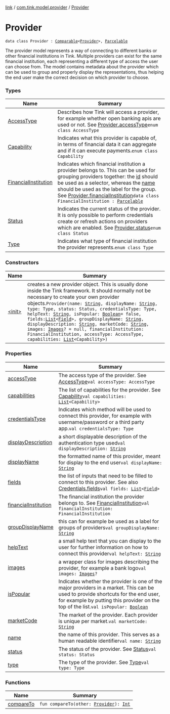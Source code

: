 [link](../../index.md) / [com.tink.model.provider](../index.md) / [Provider](./index.md)

# Provider

`data class Provider : `[`Comparable`](https://kotlinlang.org/api/latest/jvm/stdlib/kotlin/-comparable/index.html)`<`[`Provider`](./index.md)`>, `[`Parcelable`](https://developer.android.com/reference/android/os/Parcelable.html)

The provider model represents a way of connecting to different banks or other financial institutions in Tink.
Multiple providers can exist for the same financial institution, each representing a different type of access the user can choose from.
The model contains metadata about the provider which can be used to group and properly display the representations,
thus helping the end user make the correct decision on which provider to choose.

### Types

| Name | Summary |
|---|---|
| [AccessType](-access-type/index.md) | Describes how Tink will access a provider, for example whether open banking apis are used or not. See [Provider.accessType](access-type.md)`enum class AccessType` |
| [Capability](-capability/index.md) | Indicates what this provider is capable of, in terms of financial data it can aggregate and if it can execute payments.`enum class Capability` |
| [FinancialInstitution](-financial-institution/index.md) | Indicates which financial institution a provider belongs to. This can be used for grouping providers together: the [id](-financial-institution/id.md) should be used as a selector, whereas the [name](-financial-institution/name.md) should be used as the label for the group. See [Provider.financialInstitution](financial-institution.md)`data class FinancialInstitution : `[`Parcelable`](https://developer.android.com/reference/android/os/Parcelable.html) |
| [Status](-status/index.md) | Indicates the current status of the provider. It is only possible to perform credentials create or refresh actions on providers which are enabled. See [Provider.status](status.md)`enum class Status` |
| [Type](-type/index.md) | Indicates what type of financial institution the provider represents.`enum class Type` |

### Constructors

| Name | Summary |
|---|---|
| [&lt;init&gt;](-init-.md) | creates a new provider object. This is usually done inside the Tink framework. It should normally not be necessary to create your own provider objects.`Provider(name: `[`String`](https://kotlinlang.org/api/latest/jvm/stdlib/kotlin/-string/index.html)`, displayName: `[`String`](https://kotlinlang.org/api/latest/jvm/stdlib/kotlin/-string/index.html)`, type: Type, status: Status, credentialsType: Type, helpText: `[`String`](https://kotlinlang.org/api/latest/jvm/stdlib/kotlin/-string/index.html)`, isPopular: `[`Boolean`](https://kotlinlang.org/api/latest/jvm/stdlib/kotlin/-boolean/index.html)` = false, fields: `[`List`](https://kotlinlang.org/api/latest/jvm/stdlib/kotlin.collections/-list/index.html)`<`[`Field`](../../com.tink.model.misc/-field/index.md)`>, groupDisplayName: `[`String`](https://kotlinlang.org/api/latest/jvm/stdlib/kotlin/-string/index.html)`, displayDescription: `[`String`](https://kotlinlang.org/api/latest/jvm/stdlib/kotlin/-string/index.html)`, marketCode: `[`String`](https://kotlinlang.org/api/latest/jvm/stdlib/kotlin/-string/index.html)`, images: `[`Images`](../../com.tink.model/-images/index.md)`? = null, financialInstitution: FinancialInstitution, accessType: AccessType, capabilities: `[`List`](https://kotlinlang.org/api/latest/jvm/stdlib/kotlin.collections/-list/index.html)`<Capability>)` |

### Properties

| Name | Summary |
|---|---|
| [accessType](access-type.md) | The access type of the provider. See [AccessType](-access-type/index.md)`val accessType: AccessType` |
| [capabilities](capabilities.md) | The list of capabilities for the provider. See [Capability](-capability/index.md)`val capabilities: `[`List`](https://kotlinlang.org/api/latest/jvm/stdlib/kotlin.collections/-list/index.html)`<Capability>` |
| [credentialsType](credentials-type.md) | Indicates which method will be used to connect this provider, for example with username/password or a third party app.`val credentialsType: Type` |
| [displayDescription](display-description.md) | a short displayable description of the authentication type used`val displayDescription: `[`String`](https://kotlinlang.org/api/latest/jvm/stdlib/kotlin/-string/index.html) |
| [displayName](display-name.md) | the formatted name of this provider, meant for display to the end user`val displayName: `[`String`](https://kotlinlang.org/api/latest/jvm/stdlib/kotlin/-string/index.html) |
| [fields](fields.md) | the list of inputs that need to be filled to connect to this provider. See also [Credentials.fields](../../com.tink.model.credentials/-credentials/fields.md)`val fields: `[`List`](https://kotlinlang.org/api/latest/jvm/stdlib/kotlin.collections/-list/index.html)`<`[`Field`](../../com.tink.model.misc/-field/index.md)`>` |
| [financialInstitution](financial-institution.md) | The financial institution the provider belongs to. See [FinancialInstitution](-financial-institution/index.md)`val financialInstitution: FinancialInstitution` |
| [groupDisplayName](group-display-name.md) | this can for example be used as a label for groups of providers`val groupDisplayName: `[`String`](https://kotlinlang.org/api/latest/jvm/stdlib/kotlin/-string/index.html) |
| [helpText](help-text.md) | a small help text that you can display to the user for further information on how to connect this provider`val helpText: `[`String`](https://kotlinlang.org/api/latest/jvm/stdlib/kotlin/-string/index.html) |
| [images](images.md) | a wrapper class for images describing the provider, for example a bank logo`val images: `[`Images`](../../com.tink.model/-images/index.md)`?` |
| [isPopular](is-popular.md) | Indicates whether the provider is one of the major providers in a market. This can be used to provide shortcuts for the end user, for example by putting this provider on the top of the list.`val isPopular: `[`Boolean`](https://kotlinlang.org/api/latest/jvm/stdlib/kotlin/-boolean/index.html) |
| [marketCode](market-code.md) | The market of the provider. Each provider is unique per market.`val marketCode: `[`String`](https://kotlinlang.org/api/latest/jvm/stdlib/kotlin/-string/index.html) |
| [name](name.md) | the name of this provider. This serves as a human readable identifier`val name: `[`String`](https://kotlinlang.org/api/latest/jvm/stdlib/kotlin/-string/index.html) |
| [status](status.md) | The status of the provider. See [Status](-status/index.md)`val status: Status` |
| [type](type.md) | The type of the provider. See [Type](-type/index.md)`val type: Type` |

### Functions

| Name | Summary |
|---|---|
| [compareTo](compare-to.md) | `fun compareTo(other: `[`Provider`](./index.md)`): `[`Int`](https://kotlinlang.org/api/latest/jvm/stdlib/kotlin/-int/index.html) |
